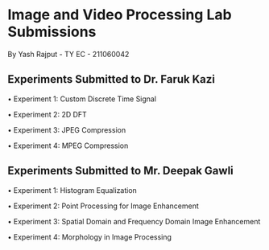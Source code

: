 
# Image and Video Processing Lab Submissions
By Yash Rajput - TY EC - 211060042

## Experiments Submitted to Dr. Faruk Kazi

• Experiment 1: Custom Discrete Time Signal


• Experiment 2: 2D DFT


• Experiment 3: JPEG Compression


• Experiment 4: MPEG Compression


## Experiments Submitted to Mr. Deepak Gawli

• Experiment 1: Histogram Equalization


• Experiment 2: Point Processing for Image Enhancement


• Experiment 3: Spatial Domain and Frequency Domain Image Enhancement


• Experiment 4: Morphology in Image Processing
